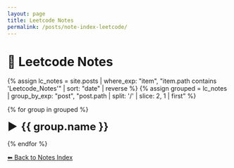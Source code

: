 ```yaml
---
layout: page
title: Leetcode Notes
permalink: /posts/note-index-leetcode/
---
```


<style>
/* 控制 summary 的折叠箭头与字体大小 */
details > summary {
  font-size: 1.5rem;
  font-weight: bold;
  cursor: pointer;
  list-style: none;
  display: flex;
  align-items: center;
  margin: 1rem 0;
}

details > summary::before {
  content: "▶";
  margin-right: 0.5rem;
  transform: rotate(0deg);
  transition: transform 0.2s ease;
}

details[open] > summary::before {
  transform: rotate(90deg);
}

/* 链接样式 */
.leetcode-link a {
  font-size: 1.25rem;
  text-decoration: underline;
  color: #333;
  transition: color 0.2s ease;
}

.leetcode-link a:hover {
  color: #007acc;
}
</style>

# 📗 Leetcode Notes

{% assign lc_notes = site.posts | where_exp: "item", "item.path contains 'Leetcode_Notes'" | sort: "date" | reverse %}
{% assign grouped = lc_notes | group_by_exp: "post", "post.path | split: '/' | slice: 2, 1 | first" %}

{% for group in grouped %}
  <details>
    <summary>{{ group.name }}</summary>
    <ul>
      {% for post in group.items %}
        <li class="leetcode-link"><a href="{{ post.url }}">{{ post.title }}</a></li>
      {% endfor %}
    </ul>
  </details>
{% endfor %}

<p><a href="/posts/">⬅ Back to Notes Index</a></p>
